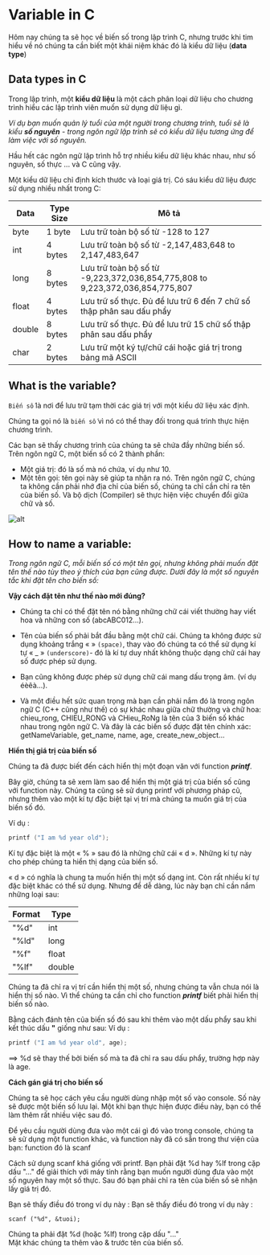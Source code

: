 # Variable in C

Hôm nay chúng ta sẽ học về biến số trong lập trình C, nhưng trước khi tim hiểu về nó chúng ta cần biết một khái niệm khác đó là kiểu dữ liệu (**data type**)

## Data types in C

Trong lập trình, một **kiểu dữ liệu** là một cách phân loại dữ liệu cho chương trình hiểu các lập trình viên muốn sử dụng dữ liệu gì.

_Ví dụ bạn muốn quản lý tuổi của một người trong chương trình, tuổi sẽ là kiểu **số nguyên** - trong ngôn ngữ lập trình sẽ có kiểu dữ liệu tương ứng để làm việc với số nguyên._

Hầu hết các ngôn ngữ lập trình hỗ trợ nhiều kiểu dữ liệu khác nhau, như số nguyên, số thực ... và C cũng vậy.

Một kiểu dữ liệu chỉ định kích thước và loại giá trị. Có sáu kiểu dữ liệu được sử dụng nhiều nhất trong C:

| Data | Type	Size |	Mô tả |
| ---- | --------- | ------ | 
| byte	  | 1 byte  | Lưu trữ toàn bộ số từ -128 to 127 |
| int	    | 4 bytes | Lưu trữ toàn bộ số từ -2,147,483,648 to 2,147,483,647 |
| long	  | 8 bytes | Lưu trữ toàn bộ số từ -9,223,372,036,854,775,808 to 9,223,372,036,854,775,807 |
| float	  | 4 bytes | Lưu trữ số thực. Đủ để lưu trữ 6 đến 7 chữ số thập phân sau dấu phẩy |
| double  | 8 bytes | Lưu trữ số thực. Đủ để lưu trữ 15 chữ số thập phân sau dấu phẩy |
| char	  | 2 bytes | Lưu trữ một ký tự/chữ cái hoặc giá trị trong bảng mã ASCII |

## What is the variable?

`Biến số` là nơi để lưu trữ tạm thời các giá trị với một kiểu dữ liệu xác định.

Chúng ta gọi nó là `biến số` vì nó có thể thay đối trong quá trình thực hiện chương trình. 

Các bạn sẽ thấy chương trình của chúng ta sẽ chứa đầy những biến số.  Trên ngôn ngữ C, một biến số có 2 thành phần:

- Một giá trị: đó là số mà nó chứa, ví dụ như 10.
- Một tên gọi: tên gọi này sẽ giúp ta nhận ra nó. Trên ngôn ngữ C, chúng ta không cần phải nhớ địa chỉ của biến số, chúng ta chỉ cần chỉ ra tên của biến số. Và bộ dịch (Compiler) sẽ  thực hiện việc chuyển đổi giữa chữ và số.

![alt](https://github.com/AnestLearning/Course-C-Fundamentals/blob/master/Images/variable-in-java.jpg)

## How to name a variable:

*Trong ngôn ngữ C, mỗi biến số có một tên gọi, nhưng không phải muốn đặt tên thế nào tùy theo ý thích của bạn cũng được. Dưới đây là một số nguyên tắc khi đặt tên cho biến số:*

**Vậy cách đặt tên như thế nào mới đúng?**

- Chúng ta chỉ có thể đặt tên nó bằng những chữ cái viết thường hay viết hoa và những con  số (abcABC012…).
- Tên của biến số phải bắt đầu bằng một chữ cái. Chúng ta không được sử dụng khoảng  trắng « » `(space)`, thay vào đó chúng ta có thể sử dụng kí tự « _ » `(underscore)`- đó là kí tự duy nhất không thuộc dạng chữ cái hay số được phép sử dụng.

- Bạn cũng không được phép sử dụng chữ cái mang dấu trọng âm. (ví dụ éèêà…).

- Và một điều hết sức quan trọng mà bạn cần phải nắm đó là trong ngôn ngữ C (C++ cũng như  thế) có sự khác nhau giữa chữ thường và chữ hoa: chieu_rong, CHIEU_RONG và  CHieu_RoNg là tên của 3 biến số khác nhau trong ngôn ngữ C. Và đây là các biến số được đặt tên chính xác: getNameVariable, get_name, name, age, create_new_object...

**Hiển thị giá trị của biến số**

Chúng ta đã được biết đến cách hiển thị một đoạn văn với function  ***printf***.

Bây giờ, chúng ta sẽ xem làm sao để hiển thị một giá trị của biến số cũng với function này. Chúng ta cũng sẽ sử dụng printf với phương pháp cũ, nhưng thêm vào một kí tự đặc biệt tại vị trí mà chúng ta muốn giá trị của biến số đó. 

Ví dụ :
```c
printf ("I am %d year old"); 
```

Kí tự đặc biệt là một « % » sau đó là những chữ cái « d ». Những kí tự này cho phép chúng ta hiển thị dạng của biến số. 

« d » có nghĩa là chung ta muốn hiển thị một số dạng int. Còn rất nhiều kí tự đặc biệt khác có thể sử dụng. Nhưng để dễ dàng, lúc này bạn chỉ cần nắm những loại sau: 

|  Format | Type  |
| ------------ | ------------ |
|  "%d" | int  |
| "%ld" | long  |
| "%f"  | float  |
| "%lf"  | double  |

Chúng ta đã chỉ ra vị trí cần hiển thị một số, nhưng chúng ta vẫn chưa nói là hiển thị số nào. Vì thể chúng ta cần chỉ cho function ***printf*** biết phải hiển thị biến số nào. 

Bằng cách đánh tên của biến số đó sau khi thêm vào một dấu phẩy sau khi kết thúc dấu 
**"** giống như sau: 
Ví dụ :

```c
printf ("I am %d year old", age); 
```

==> %d sẽ thay thế bởi biến số mà ta đã chỉ ra sau dấu phẩy, trường hợp này là age. 

**Cách gán giá trị cho biến số**

Chúng ta sẽ học cách yêu cầu người dùng nhập một số vào console. Số này sẽ được một biến số lưu lại. Một khi bạn thực hiện được điều này, bạn có thể làm thêm rất nhiều việc sau đó. 

Để yêu cầu người dùng đưa vào một cái gì đó vào trong console, chúng ta sẽ sử dụng một function khác, và function này đã có sẵn trong thư viện của bạn: function đó là scanf 

Cách sử dụng scanf khá giống với printf. Bạn phải đặt %d hay %lf trong cặp dấu "..." để giải thích với máy tính rằng bạn muốn người dùng đưa vào một số nguyên hay một số thực. Sau đó bạn phải chỉ ra tên của biến số sẽ nhận lấy giá trị đó. 

Bạn sẽ thấy điều đó trong ví dụ này : Bạn sẽ thấy điều đó trong ví dụ này : 

`scanf ("%d", &tuoi); `

Chúng ta phải đặt %d (hoặc %lf) trong cặp dấu "..."  
Mặt khác chúng ta thêm vào & trước tên của biến số. 

